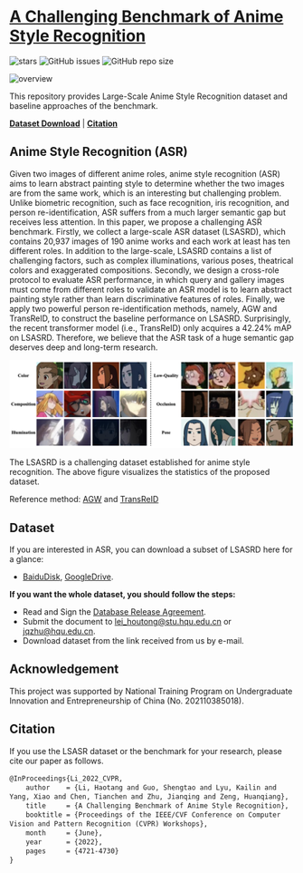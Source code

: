 # [A Challenging Benchmark of Anime Style Recognition](https://arxiv.org/abs/2204.14034v1)

![stars](https://img.shields.io/github/stars/nkjcqvcpi/ASR.svg?style=flat)
![GitHub issues](https://img.shields.io/github/issues/nkjcqvcpi/ASR.svg)
![GitHub repo size](https://img.shields.io/github/repo-size/nkjcqvcpi/ASR.svg)

<img src="figs/test_tSNE.png" alt="overview" style="zoom:100%;" />


This repository provides Large-Scale Anime Style Recognition dataset and baseline approaches of the benchmark.

[**Dataset Download**](#Dataset)  |  [**Citation**](#Citation) 

## Anime Style Recognition (ASR)
Given two images of different anime roles, anime style recognition (ASR) aims to learn abstract painting style to 
determine whether the two images are from the same work, which is an interesting but challenging problem. Unlike 
biometric recognition, such as face recognition, iris recognition, and person re-identification, ASR suffers from a much 
larger semantic gap but receives less attention. In this paper, we propose a challenging ASR benchmark. Firstly, we 
collect a large-scale ASR dataset (LSASRD), which contains 20,937 images of 190 anime works and each work at least has 
ten different roles. In addition to the large-scale, LSASRD contains a list of challenging factors, such as complex 
illuminations, various poses, theatrical colors and exaggerated compositions. Secondly, we design a cross-role protocol 
to evaluate ASR performance, in which query and gallery images must come from different roles to validate an ASR model 
is to learn abstract painting style rather than learn discriminative features of roles. Finally, we apply two powerful 
person re-identification methods, namely, AGW and TransReID, to construct the baseline performance on LSASRD. 
Surprisingly, the recent transformer model (i.e., TransReID) only acquires a 42.24% mAP on LSASRD. Therefore, we believe 
that the ASR task of a huge semantic gap deserves deep and long-term research.

<img src="figs/challenges.png" alt="challenge" style="zoom:100%;" />

The LSASRD is a challenging dataset established for anime style recognition. The above figure visualizes the statistics of the proposed dataset.

Reference method: [AGW](https://github.com/mangye16/ReID-Surveye) and [TransReID](https://github.com/damo-cv/TransReID)

## Dataset

If you are interested in ASR, you can download a subset of LSASRD here for a glance:

- [BaiduDisk](), [GoogleDrive]().

**If you want the whole dataset, you should follow the steps:**

- Read and Sign the [Database Release Agreement](AGREEMENT.md).
- Submit the document to lei_houtong@stu.hqu.edu.cn or jqzhu@hqu.edu.cn.
- Download dataset from the link received from us by e-mail.

## Acknowledgement

This project was supported by National Training Program on Undergraduate Innovation and Entrepreneurship of China (No. 202110385018).

## Citation

If you use the LSASR dataset or the benchmark for your research, please cite our paper as follows.

```
@InProceedings{Li_2022_CVPR,
    author    = {Li, Haotang and Guo, Shengtao and Lyu, Kailin and Yang, Xiao and Chen, Tianchen and Zhu, Jianqing and Zeng, Huanqiang},
    title     = {A Challenging Benchmark of Anime Style Recognition},
    booktitle = {Proceedings of the IEEE/CVF Conference on Computer Vision and Pattern Recognition (CVPR) Workshops},
    month     = {June},
    year      = {2022},
    pages     = {4721-4730}
}
```